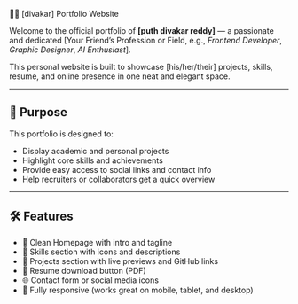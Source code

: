 👨‍💻 [divakar] Portfolio Website

Welcome to the official portfolio of **[puth divakar reddy]** — a passionate and dedicated [Your Friend’s Profession or Field, e.g., *Frontend Developer*, *Graphic Designer*, *AI Enthusiast*].

This personal website is built to showcase [his/her/their] projects, skills, resume, and online presence in one neat and elegant space.

---

## 🎯 Purpose

This portfolio is designed to:

- Display academic and personal projects
- Highlight core skills and achievements
- Provide easy access to social links and contact info
- Help recruiters or collaborators get a quick overview

---

## 🛠️ Features

- 📄 Clean Homepage with intro and tagline
- 🧠 Skills section with icons and descriptions
- 🧰 Projects section with live previews and GitHub links
- 📜 Resume download button (PDF)
- 🌐 Contact form or social media icons
- 📱 Fully responsive (works great on mobile, tablet, and desktop)

